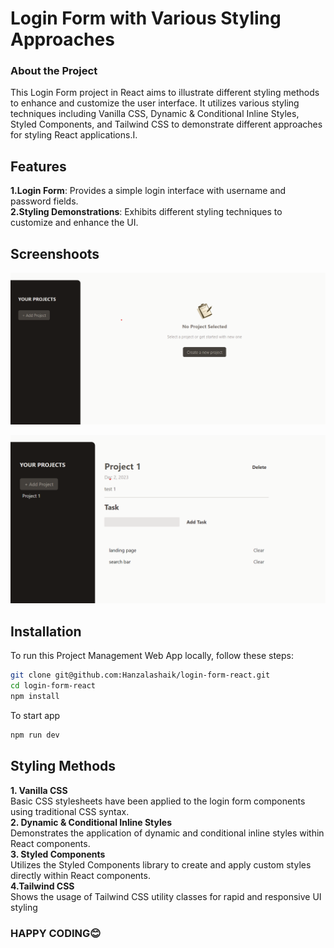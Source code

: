 # Login Form with Various Styling Approaches

### About the Project 
This Login Form project in React aims to illustrate different styling methods to enhance and customize the user interface. It utilizes various styling techniques including Vanilla CSS, Dynamic & Conditional Inline Styles, Styled Components, and Tailwind CSS to demonstrate different approaches for styling React applications.I.

## Features
<b>1.Login Form</b>: Provides a simple login interface with username and password fields.<br>
<b>2.Styling Demonstrations</b>: Exhibits different styling techniques to customize and enhance the UI.<br>

## Screenshoots


![Image](https://github.com/Hanzalashaik/project-management-app/blob/main/public/project%20landing%20page.png "Image")



![Image](https://github.com/Hanzalashaik/project-management-app/blob/main/public/project%20page.png "Image")


## Installation

To run this Project Management Web App locally, follow these steps:

```bash
git clone git@github.com:Hanzalashaik/login-form-react.git
cd login-form-react
npm install
```
To start app

```bash
npm run dev
```

## Styling Methods
<b>1. Vanilla CSS</b><br> 
   Basic CSS stylesheets have been applied to the login form components using traditional CSS syntax.<br>
<b>2. Dynamic & Conditional Inline Styles</b><br>
    Demonstrates the application of dynamic and conditional inline styles within React components.<br>
<b>3. Styled Components</b><br>
    Utilizes the Styled Components library to create and apply custom styles directly within React components.<br>
<b>4.Tailwind CSS</b><br>
    Shows the usage of Tailwind CSS utility classes for rapid and responsive UI styling<br>

### HAPPY CODING😊